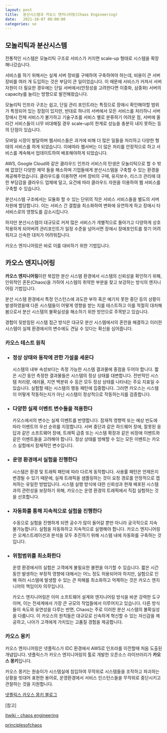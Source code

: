 ```yaml
---
layout: post
title:  분산시스템과 카오스 엔지니어링(Chaos Engineering)
date:   2021-10-07 00:00:00
categories: se
---
```


## 모놀리틱과 분산시스템

전통적인 시스템은 모놀리틱 구조로 서비스가 커지면 scale-up 형태로 시스템을 확장해나갔습니다.

서비스를 하기 위해서는 실제 서버 장비를 구매하여 구축하여야 하는데, 비용이 큰 서버 장비를 여러 개 도입하는 것은 부담이 큰 일이었습니다. 이 때문에 서비스가 커져서 서버 자원이 더 필요한 경우에는 단일 서버에서(안정성을 고려한다면 이중화, 삼중화) 서버의 capacity를 늘리는 방향으로 발전해왔습니다.

모놀리틱 인프라 구조는 쉽고, 단일 관리 포인트라는 특징으로 장애시 확인해야할 범위가 특정되어 있는 장점이 있지만, 반대로 하나의 서버에서 모든 서비스를 처리하니 서버 장애시 전체 서비스가 불가하고 기술구조를 서비스 별로 분류하기 어려운 점, 서버에 올라간 서비스들이 너무 비대해질 경우 scale-up의 한계로 성능을 충분히 내지 못하는 등의 단점이 있습니다.

모바일 시장이 발달하며 웹서비스들은 과거에 비해 더 많은 일들을 처리하고 다양한 형태의 서비스를 하게 되었습니다. 이에따라 웹서버는 더 많은 처리를 안정적으로 하고 서비스를 계속해서 업데이트하여 배포해야하게 되었습니다.

AWS, Google Cloud와 같은 클라우드 인프라 서비스의 탄생은 모놀리틱으로 할 수 밖에 없었던 다양한 제약 들을 해소하며 기업들에게 분산시스템을 구축할 수 있는 환경을 제공해주었습니다. 클라우드를 이용하면 서버 장비의 구매, 유지보수, 리스크 관리에 대한 부담감을 클라우드 업체에 덜고, 요건에 따라 클라우드 자원을 이용하여 웹 서비스를 구축할 수 있습니다.

분산시스템 구조에서는 모듈화 할 수 있는 단위의 작은 서비스 서비스들을 별도의 서버 자원에 할당합니다. 이는 서비스 간 결합을 최소화하여 변화에 유연하게 하고 장애시 타 서비스로의 영향도를 감소시킵니다.

 하지만 분산시스템이 대규모로 커져 많은 서비스가 개별적으로 돌아가고 다양하게 상호작용하게 되어버려 관리포인트가 일정 수준을 넘어서면 장애시 장애포인트를 찾기 어려워지고 신속한 대처가 어려워집니다. 

카오스 엔지니어링은 바로 이를 대비하기 위한 기법입니다.



## 카오스 엔지니어링 

**카오스 엔지니어링**이란 복잡한 분산 시스템 환경에서 시스템의 신뢰성을 확인하기 위해, 인위적인 혼돈(Chaos)을 가하여 시스템의 취약한 부분을 찾고 보강하는 방식의 엔지니어링 기법입니다.

분산 시스템 환경에서 특정 인스턴스에 과도한 부하 혹은 예기치 못한 중단 등의 상황이 발생하였을때 다른 시스템들이 어떻게 영향을 받는 지를 테스트하고 이를 적절히 대처해봄으로서 분산 시스템의 불확실성을 해소하기 위한 방안으로 주목받고 있습니다.

경험이 뒷받침된 시스템 접근 방식은 대규모 분산 시스템에서의 혼란을 해결하고 이러한 시스템이 실제 환경에서의 변수에도 견딜 수 있다는 확신을 심어줍니다. 



### 카오스 테스트 원칙

- ### 정상 상태와 동작에 관한 가설을 세운다

  시스템의 내부 속성보다는 측정 가능한 시스템 결과물에 중점을 두어야 합니다. 짧은 시간 동안 측정한 결과물들은 시스템의 정상 상태를 대변합니다. 전반적인 시스템 처리량, 에러율, 지연 백분위 수 등은 모두 정상 상태를 나타내는 주요 지표일 수 있습니다. 실험할 때는 시스템의 행동 패턴에 집중합니다. 그러면 카오스는 시스템이 어떻게 작동하는지가 아닌 시스템이 정상적으로 작동하는지를 검증합니다.

- ### 다양한 실제 이벤트 변수들을 적용한다

  카오스에서의 변수는 실제 이벤트를 반영합니다. 잠재적 영향력 또는 예상 빈도에 따라 이벤트의 우선 순위를 지정합니다. 서버 중단과 같은 하드웨어 장애, 잘못된 응답과 같은 소프트웨어 장애, 트래픽 급증 또는 시스템 확장과 같은 비장애 이벤트와 같은 이벤트들을 고려해야 합니다. 정상 상태를 방해할 수 있는 모든 이벤트는 카오스 실험에서 잠재적인 변수입니다.

- ### 운영 환경에서 실험을 진행한다

  시스템은 환경 및 트래픽 패턴에 따라 다르게 동작합니다. 사용률 패턴은 언제든지 변경될 수 있기 때문에, 실제 트래픽을 샘플링하는 것이 요청 경로를 안정적으로 캡처하는 유일한 방법입니다. 시스템 실행 방식에 대한 신뢰성과 현재 배포된 시스템과의 관련성을 보장하기 위해, 카오스는 운영 환경의 트래픽에서 직접 실험하는 것을 선호합니다.

- ### 자동화를 통해 지속적으로 실험을 진행한다

  수동으로 실험을 진행하게 되면 공수가 많이 들어갈 뿐만 아니라 궁극적으로 지속 불가능합니다. 실험을 자동화하고 지속적으로 실행해야 합니다. 카오스 엔지니어링은 오케스트레이션과 분석을 모두 추진하기 위해 시스템 내에 자동화를 구축하는 것입니다.

- ### 위험범위를 최소화한다

  운영 환경에서의 실험은 고객에게 불필요한 불편을 야기할 수 있습니다. 짧은 시간동안 발생하는 부정적 영향에 대해서는 어느 정도 허용되어야 하지만, 실험으로 인해 여러 시스템에 발생할 수 있는 큰 피해를 최소화하고 억제하는 것은 카오스 엔지니어의 책임이자 의무입니다.

  카오스 엔지니어링은 이미 소프트웨어 설계와 엔지니어링 방식을 바꾼 강력한 도구이며, 이는 전세계에서 가장 큰 규모의 작업들에서 이루어지고 있습니다. 다른 방식들이 속도와 유연성을 다루는 반면, Chaos는 주로 이러한 분산 시스템의 불확실성을 다룹니다. 이 카오스의 원칙들은 대규모로 신속하게 혁신할 수 있는 자신감을 제공하고, 나아가 고객에게 가치있는 고품질 경험을 제공합니다.



### 카오스 몽키

카오스 엔지니어링은 넷플릭스가 IDC 환경에서 AWS로 인프라를 이전할때 처음 도출된 개념입니다. 넷플릭스가 카오스 엔지니어링의 툴로 개발한 오픈소스 라이브러리가 **카오스 몽키**입니다. 

카오스 몽키는 원숭이가 시스템실에 침입하여 무작위로 시스템들을 조작하고 파괴하는 상황을 빗대어 표현한 용어로, 운영환경에서 서비스 인스턴스들을 무작위로 중단시키고 관찰하는 것을 지원합니다.

[넷플릭스 카오스 몽키 블로그](https://netflix.github.io/chaosmonkey/)



[참고]

[itwiki - chaos engineering](https://itwiki.kr/w/%EC%B9%B4%EC%98%A4%EC%8A%A4_%EC%97%94%EC%A7%80%EB%8B%88%EC%96%B4%EB%A7%81)

[principlesofchaos](https://principlesofchaos.org/ko/)

